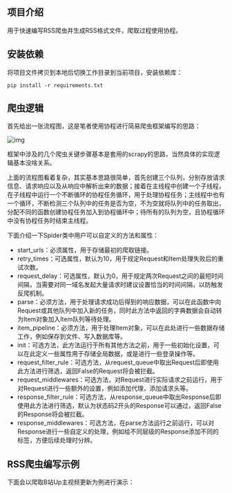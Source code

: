 ## 项目介绍

用于快速编写RSS爬虫并生成RSS格式文件，爬取过程使用协程。

## 安装依赖

将项目文件拷贝到本地后切换工作目录到当前项目，安装依赖库：

```
pip install -r requirements.txt
```

## 爬虫逻辑

首先给出一张流程图，这是笔者使用协程进行简易爬虫框架编写的思路：

![img](https://gitee.com/xue_yi_wei/picture/raw/master/img/dce194a1602bfdf72e1112e45cb7fff6.jpg)

框架中涉及的几个爬虫关键步骤基本是套用的scrapy的思路，当然具体的实现逻辑基本没啥关系。

上面的流程图看着复杂，其实基本思路很简单，首先创建三个队列，分别存放请求信息、请求响应以及从响应中解析出来的数据；接着在主线程中创建一个子线程，在子线程中运行一个不断循环的协程任务循环，用于处理协程任务；主线程中也有一个循环，不断检测三个队列中的任务是否为空，不为空就将队列中的任务取出，分配不同的函数创建协程任务加入到协程循环中；待所有的队列为空，且协程循环中没有协程任务时结束主线程。

下面介绍一下Spider类中用户可以自定义的方法和属性：

- start_urls：必须属性，用于存储最初的爬取链接。
- retry_times：可选属性，默认为10，用于规定Request和Item处理失败后的重试次数。
- request_delay：可选属性，默认为0，用于规定两次Request之间的最短时间间隔，当需要对同一域名发起大量请求时建议设置恰当的时间间隔，以防触发反爬机制。
- parse：必须方法，用于处理请求成功后得到的响应数据，可以在此函数中向Request或其他队列中加入新的任务，同时此方法中返回的字典数据会自动转为Item对象加入Item队列等待处理。
- item_pipeline：必须方法，用于处理Item对象，可以在此处进行一些数据存储工作，例如保存到文件、写入数据库等。
- init：可选方法，此方法运行于所有其他方法之前，用于一些初始化设置，可以在此定义一些属性用于存储全局数据，或是进行一些登录操作等。
- request_filter_rule：可选方法，从request_queue中取出Request后即使用此方法进行筛选，返回False的Request将会被拦截。
- request_middlewares：可选方法，对Request进行实际请求之前运行，用于对Request进行一些额外的设置，例如添加代理，添加请求头等。
- response_filter_rule：可选方法，从response_queue中取出Response后即使用此方法进行筛选，默认为状态码2开头的Response可以通过，返回False的Response将会被拦截。
- response_middlewares：可选方法，在parse方法运行之前运行，可以对Response进行一些自定义的处理，例如给不同层级的Response添加不同的标签，方便后续处理时分辨。

## RSS爬虫编写示例

下面会以爬取B站Up主视频更新为例进行演示：



